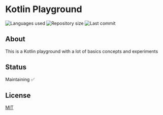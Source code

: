 # Kotlin Playground

![Languages used](https://img.shields.io/github/languages/count/isadfrn/kotlin-playground?style=flat-square)
![Repository size](https://img.shields.io/github/repo-size/isadfrn/kotlin-playground?style=flat-square)
![Last commit](https://img.shields.io/github/last-commit/isadfrn/kotlin-playground?style=flat-square)

## About

This is a Kotlin playground with a lot of basics concepts and experiments

## Status

Maintaining ✅

## License

[MIT](./LICENSE)
